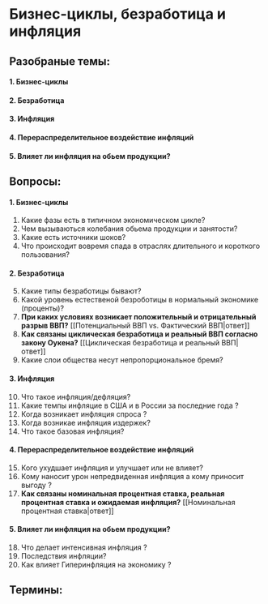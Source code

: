 # Бизнес-циклы, безработица и инфляция

## Разобраные темы:
#### 1.  Бизнес-циклы
#### 2. Безработица
#### 3. Инфляция
#### 4. Перераспределительное воздействие инфляций
#### 5. Влияет ли инфляция на обьем продукции?

## Вопросы:
#### 1. Бизнес-циклы
1. Какие фазы есть в типичном экономическом цикле?
2. Чем вызываються колебания обьема продукции и занятости?
3. Какие есть источники шоков?
4. Что происходит вовремя спада в отраслях длительного и короткого пользования?
#### 2. Безработица
5. Какие типы безработицы бывают?
6. Какой уровень естественой безроботицы в нормальный экономике (проценты)?
7. **При каких условиях возникает положительный и отрицательный разрыв ВВП?** [[Потенциальный ВВП vs. Фактический ВВП|ответ]]
8. **Как связаны циклическая безработица и реальный ВВП согласно закону Оукена?** [[Циклическая безработица и реальный ВВП| ответ]]
9. Какие слои общества несут непропорциональное бремя?
#### 3. Инфляция
10. Что такое инфляция/дефляция?
11. Какие темпы инфляцие в США и в России за последние года ?
12. Когда возникает инфляция спроса ?
13. Когда возникае инфляция издержек?
14. Что такое базовая инфляция?
#### 4. Перераспределительное воздействие инфляций
15. Кого ухудшает инфляция и улучшает или не влияет?
16. Кому наносит урон непредвиденная инфляция а кому приносит выгоду ?
17. **Как связаны номинальная процентная ставка, реальная процентная ставка и ожидаемая инфляция?** [[Номинальная процентная ставка|ответ]]
#### 5. Влияет ли инфляция на обьем продукции?
18. Что делает интенсивная инфляция ?
19. Последствия инфляции?
20. Как влияет Гиперинфляция на экономику ?

## Термины:
